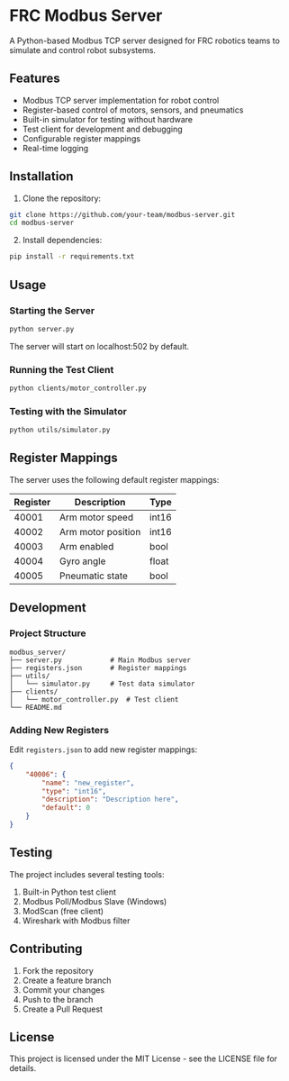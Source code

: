 # FRC Modbus Server

A Python-based Modbus TCP server designed for FRC robotics teams to simulate and control robot subsystems.

## Features

- Modbus TCP server implementation for robot control
- Register-based control of motors, sensors, and pneumatics
- Built-in simulator for testing without hardware
- Test client for development and debugging
- Configurable register mappings
- Real-time logging

## Installation

1. Clone the repository:
```bash
git clone https://github.com/your-team/modbus-server.git
cd modbus-server
```

2. Install dependencies:
```bash
pip install -r requirements.txt
```

## Usage

### Starting the Server

```bash
python server.py
```

The server will start on localhost:502 by default.

### Running the Test Client

```bash
python clients/motor_controller.py
```

### Testing with the Simulator

```bash
python utils/simulator.py
```

## Register Mappings

The server uses the following default register mappings:

| Register | Description | Type |
|----------|-------------|------|
| 40001 | Arm motor speed | int16 |
| 40002 | Arm motor position | int16 |
| 40003 | Arm enabled | bool |
| 40004 | Gyro angle | float |
| 40005 | Pneumatic state | bool |

## Development

### Project Structure

```
modbus_server/
├── server.py            # Main Modbus server
├── registers.json       # Register mappings
├── utils/
│   └── simulator.py     # Test data simulator
├── clients/
│   └── motor_controller.py  # Test client
└── README.md
```

### Adding New Registers

Edit `registers.json` to add new register mappings:

```json
{
    "40006": {
        "name": "new_register",
        "type": "int16",
        "description": "Description here",
        "default": 0
    }
}
```

## Testing

The project includes several testing tools:

1. Built-in Python test client
2. Modbus Poll/Modbus Slave (Windows)
3. ModScan (free client)
4. Wireshark with Modbus filter

## Contributing

1. Fork the repository
2. Create a feature branch
3. Commit your changes
4. Push to the branch
5. Create a Pull Request

## License

This project is licensed under the MIT License - see the LICENSE file for details.